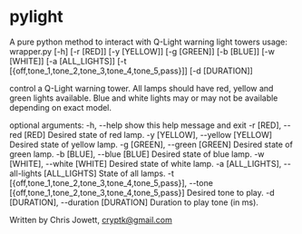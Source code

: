 # pylight
A pure python method to interact with Q-Light warning light towers
usage: wrapper.py [-h] [-r [RED]] [-y [YELLOW]] [-g [GREEN]] [-b [BLUE]]
                  [-w [WHITE]] [-a [ALL_LIGHTS]]
                  [-t [{off,tone_1,tone_2,tone_3,tone_4,tone_5,pass}]]
                  [-d [DURATION]]

control a Q-Light warning tower. All lamps should have red, yellow and green
lights available. Blue and white lights may or may not be available depending
on exact model.

optional arguments:
  -h, --help            show this help message and exit
  -r [RED], --red [RED]
                        Desired state of red lamp.
  -y [YELLOW], --yellow [YELLOW]
                        Desired state of yellow lamp.
  -g [GREEN], --green [GREEN]
                        Desired state of green lamp.
  -b [BLUE], --blue [BLUE]
                        Desired state of blue lamp.
  -w [WHITE], --white [WHITE]
                        Desired state of white lamp.
  -a [ALL_LIGHTS], --all-lights [ALL_LIGHTS]
                        State of all lamps.
  -t [{off,tone_1,tone_2,tone_3,tone_4,tone_5,pass}], --tone [{off,tone_1,tone_2,tone_3,tone_4,tone_5,pass}]
                        Desired tone to play.
  -d [DURATION], --duration [DURATION]
                        Duration to play tone (in ms).

Written by Chris Jowett, cryptk@gmail.com

